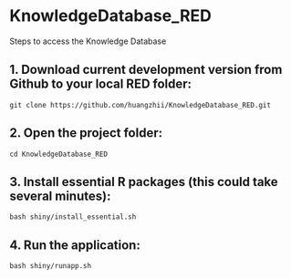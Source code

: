 # KnowledgeDatabase_RED
Steps to access the Knowledge Database

## 1. Download current development version from Github to your local RED folder:
```console
git clone https://github.com/huangzhii/KnowledgeDatabase_RED.git
```

## 2. Open the project folder:
```console
cd KnowledgeDatabase_RED
```

## 3. Install essential R packages (this could take several minutes):
```console
bash shiny/install_essential.sh
```

## 4. Run the application:
```console
bash shiny/runapp.sh
```
